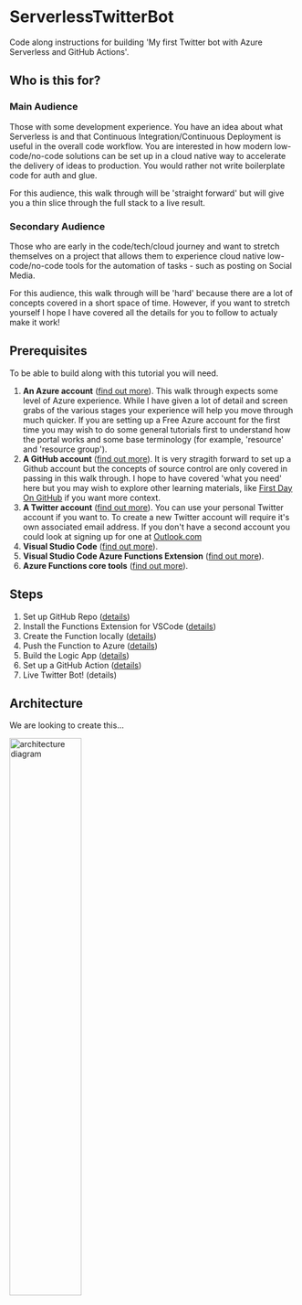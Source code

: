 # ServerlessTwitterBot
Code along instructions for building 'My first Twitter bot with Azure Serverless and GitHub Actions'.

## Who is this for?

### Main Audience 
Those with some development experience. You have an idea about what Serverless is and that Continuous Integration/Continuous Deployment is useful in the overall code workflow. You are interested in how modern low-code/no-code solutions can be set up in a cloud native way to accelerate the delivery of ideas to production. You would rather not write boilerplate code for auth and glue.

For this audience, this walk through will be 'straight forward' but will give you a thin slice through the full stack to a live result.

### Secondary Audience
Those who are early in the code/tech/cloud journey and want to stretch themselves on a project that allows them to experience cloud native low-code/no-code tools for the automation of tasks - such as posting on Social Media.

For this audience, this walk through will be 'hard' because there are a lot of concepts covered in a short space of time. However, if you want to stretch yourself I hope I have covered all the details for you to follow to actualy make it work!

## Prerequisites

To be able to build along with this tutorial you will need.

1. **An Azure account** ([find out more](https://azure.microsoft.com/)). This walk through expects some level of Azure experience. While I have given a lot of detail and screen grabs of the various stages your experience will help you move through much quicker. If you are setting up a Free Azure account for the first time you may wish to do some general tutorials first to understand how the portal works and some base terminology (for example, 'resource' and 'resource group').
2. **A GitHub account** ([find out more](https://github.com/)). It is very stragith forward to set up a Github account but the concepts of source control are only covered in passing in this walk through. I hope to have covered 'what you need' here but you may wish to explore other learning materials, like [First Day On GitHub](https://lab.github.com/githubtraining/paths/first-day-on-github) if you want more context.
3. **A Twitter account** ([find out more](https://twitter.com)). You can use your personal Twitter account if you want to. To create a new Twitter account will require it's own associated email address. If you don't have a second account you could look at signing up for one at [Outlook.com](https://outlook.com/)
4. **Visual Studio Code** ([find out more](https://code.visualstudio.com/)).
5. **Visual Studio Code Azure Functions Extension** ([find out more](https://marketplace.visualstudio.com/items?itemName=ms-azuretools.vscode-azurefunctions)).
6. **Azure Functions core tools** ([find out more](https://docs.microsoft.com/en-us/azure/azure-functions/functions-run-local)).

## Steps

1. Set up GitHub Repo ([details](https://github.com/TheRealCodeBeard/ServerlessTwitterBot/blob/master/STEP1.md))
2. Install the Functions Extension for VSCode ([details](https://github.com/TheRealCodeBeard/ServerlessTwitterBot/blob/master/STEP2.md))
3. Create the Function locally ([details](https://github.com/TheRealCodeBeard/ServerlessTwitterBot/blob/master/STEP3.md))
4. Push the Function to Azure ([details](https://github.com/TheRealCodeBeard/ServerlessTwitterBot/blob/master/STEP4.md))
5. Build the Logic App ([details](https://github.com/TheRealCodeBeard/ServerlessTwitterBot/blob/master/STEP5.md))
6. Set up a GitHub Action ([details](https://github.com/TheRealCodeBeard/ServerlessTwitterBot/blob/master/STEP6.md))
7. Live Twitter Bot! (details)

## Architecture

We are looking to create this...

<img src="https://github.com/TheRealCodeBeard/ServerlessTwitterBot/blob/master/architecture.JPG" alt="architecture diagram" width="50%">